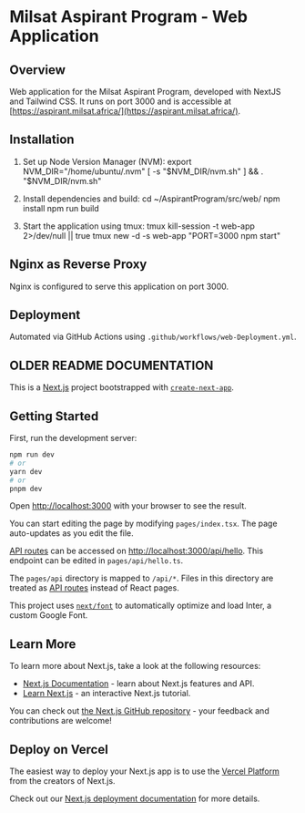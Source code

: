 # Milsat Aspirant Program - Web Application

## Overview
Web application for the Milsat Aspirant Program, developed with NextJS and Tailwind CSS. It runs on port 3000 and is accessible at [https://aspirant.milsat.africa/](https://aspirant.milsat.africa/).

## Installation

1. Set up Node Version Manager (NVM):
export NVM_DIR="/home/ubuntu/.nvm"
[ -s "$NVM_DIR/nvm.sh" ] && . "$NVM_DIR/nvm.sh"

2. Install dependencies and build:
cd ~/AspirantProgram/src/web/
npm install
npm run build

3. Start the application using tmux:
tmux kill-session -t web-app 2>/dev/null || true 
tmux new -d -s web-app "PORT=3000 npm start"

## Nginx as Reverse Proxy
Nginx is configured to serve this application on port 3000.

## Deployment
Automated via GitHub Actions using `.github/workflows/web-Deployment.yml`.





## OLDER README DOCUMENTATION

This is a [Next.js](https://nextjs.org/) project bootstrapped with [`create-next-app`](https://github.com/vercel/next.js/tree/canary/packages/create-next-app).

## Getting Started

First, run the development server:

```bash
npm run dev
# or
yarn dev
# or
pnpm dev
```

Open [http://localhost:3000](http://localhost:3000) with your browser to see the result.

You can start editing the page by modifying `pages/index.tsx`. The page auto-updates as you edit the file.

[API routes](https://nextjs.org/docs/api-routes/introduction) can be accessed on [http://localhost:3000/api/hello](http://localhost:3000/api/hello). This endpoint can be edited in `pages/api/hello.ts`.

The `pages/api` directory is mapped to `/api/*`. Files in this directory are treated as [API routes](https://nextjs.org/docs/api-routes/introduction) instead of React pages.

This project uses [`next/font`](https://nextjs.org/docs/basic-features/font-optimization) to automatically optimize and load Inter, a custom Google Font.

## Learn More

To learn more about Next.js, take a look at the following resources:

- [Next.js Documentation](https://nextjs.org/docs) - learn about Next.js features and API.
- [Learn Next.js](https://nextjs.org/learn) - an interactive Next.js tutorial.

You can check out [the Next.js GitHub repository](https://github.com/vercel/next.js/) - your feedback and contributions are welcome!

## Deploy on Vercel

The easiest way to deploy your Next.js app is to use the [Vercel Platform](https://vercel.com/new?utm_medium=default-template&filter=next.js&utm_source=create-next-app&utm_campaign=create-next-app-readme) from the creators of Next.js.

Check out our [Next.js deployment documentation](https://nextjs.org/docs/deployment) for more details.
